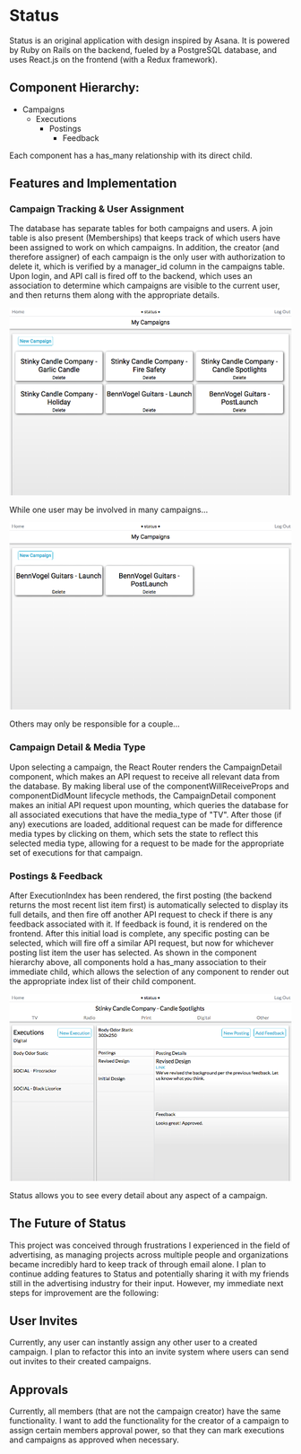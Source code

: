 # Status

Status is an original application with design inspired by Asana.  It is powered by Ruby on Rails on the backend, fueled by a PostgreSQL database, and uses React.js on the frontend (with a Redux framework).

## Component Hierarchy:
- Campaigns
  - Executions
    - Postings
      - Feedback

Each component has a has_many relationship with its direct child.

## Features and Implementation

### Campaign Tracking & User Assignment

The database has separate tables for both campaigns and users.  A join table is also present (Memberships) that keeps track of which users have been assigned to work on which campaigns.  In addition, the creator (and therefore assigner) of each campaign is the only user with authorization to delete it, which is verified by a manager_id column in the campaigns table.  Upon login, and API call is fired off to the backend, which uses an association to determine which campaigns are visible to the current user, and then returns them along with the appropriate details.

![user1view](docs/Screenshots/User_1_Campaigns.png)

While one user may be involved in many campaigns...

![user2view](docs/Screenshots/User_2_Campaigns.png)

Others may only be responsible for a couple...

### Campaign Detail & Media Type

Upon selecting a campaign, the React Router renders the CampaignDetail component, which makes an API request to receive all relevant data from the database.  By making liberal use of the componentWillReceiveProps and componentDidMount lifecycle methods, the CampaignDetail component makes an initial API request upon mounting, which queries the database for all associated executions that have the media_type of "TV".  After those (if any) executions are loaded, additional request can be made for difference media types by clicking on them, which sets the state to reflect this selected media type, allowing for a request to be made for the appropriate set of executions for that campaign.

### Postings & Feedback

After ExecutionIndex has been rendered, the first posting (the backend returns the most recent list item first) is automatically selected to display its full details, and then fire off another API request to check if there is any feedback associated with it.  If feedback is found, it is rendered on the frontend.  After this initial load is complete, any specific posting can be selected, which will fire off a similar API request, but now for whichever posting list item the user has selected.  As shown in the component hierarchy above, all components hold a has_many association to their immediate child, which allows the selection of any component to render out the appropriate index list of their child component.

![campaigndetail](docs/Screenshots/Campaign_Detail.png)

Status allows you to see every detail about any aspect of a campaign.


## The Future of Status

This project was conceived through frustrations I experienced in the field of advertising, as managing projects across multiple people and organizations became incredibly hard to keep track of through email alone.  I plan to continue adding features to Status and potentially sharing it with my friends still in the advertising industry for their input.  However, my immediate next steps for improvement are the following:

## User Invites

Currently, any user can instantly assign any other user to a created campaign.  I plan to refactor this into an invite system where users can send out invites to their created campaigns.

## Approvals

Currently, all members (that are not the campaign creator) have the same functionality.  I want to add the functionality for the creator of a campaign to assign certain members approval power, so that they can mark executions and campaigns as approved when necessary.
